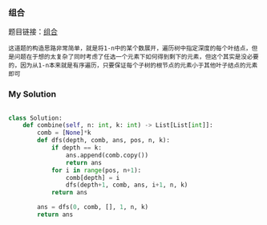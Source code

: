 ### 组合

题目链接：[组合](https://leetcode.cn/problems/combinations/)

```ad-note
这道题的构造思路非常简单，就是将1-n中的某个数展开，遍历树中指定深度的每个叶结点，但是问题在于想的太复杂了同时考虑了任选一个元素下如何得到剩下的元素，但这个其实是没必要的，因为从1-n本来就是有序遍历，只要保证每个子树的根节点的元素小于其他叶子结点的元素即可
```


### My Solution

```python

class Solution:
    def combine(self, n: int, k: int) -> List[List[int]]:
        comb = [None]*k
        def dfs(depth, comb, ans, pos, n, k):
            if depth == k:
                ans.append(comb.copy())
                return ans
            for i in range(pos, n+1):
                comb[depth] = i
                dfs(depth+1, comb, ans, i+1, n, k)
            return ans

        ans = dfs(0, comb, [], 1, n, k)
        return ans 
```
